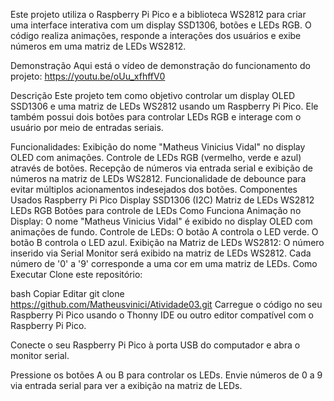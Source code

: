 Este projeto utiliza o Raspberry Pi Pico e a biblioteca WS2812 para criar uma interface interativa com um display SSD1306, botões e LEDs RGB. O código realiza animações, responde a interações dos usuários e exibe números em uma matriz de LEDs WS2812.

Demonstração
Aqui está o vídeo de demonstração do funcionamento do projeto:
https://youtu.be/oUu_xfhffV0

Descrição
Este projeto tem como objetivo controlar um display OLED SSD1306 e uma matriz de LEDs WS2812 usando um Raspberry Pi Pico. Ele também possui dois botões para controlar LEDs RGB e interage com o usuário por meio de entradas seriais.

Funcionalidades:
Exibição do nome "Matheus Vinicius Vidal" no display OLED com animações.
Controle de LEDs RGB (vermelho, verde e azul) através de botões.
Recepção de números via entrada serial e exibição de números na matriz de LEDs WS2812.
Funcionalidade de debounce para evitar múltiplos acionamentos indesejados dos botões.
Componentes Usados
Raspberry Pi Pico
Display SSD1306 (I2C)
Matriz de LEDs WS2812
LEDs RGB
Botões para controle de LEDs
Como Funciona
Animação no Display:
O nome "Matheus Vinicius Vidal" é exibido no display OLED com animações de fundo.
Controle de LEDs:
O botão A controla o LED verde.
O botão B controla o LED azul.
Exibição na Matriz de LEDs WS2812:
O número inserido via Serial Monitor será exibido na matriz de LEDs WS2812. Cada número de '0' a '9' corresponde a uma cor em uma matriz de LEDs.
Como Executar
Clone este repositório:

bash
Copiar
Editar
git clone https://github.com/Matheusvinici/Atividade03.git
Carregue o código no seu Raspberry Pi Pico usando o Thonny IDE ou outro editor compatível com o Raspberry Pi Pico.

Conecte o seu Raspberry Pi Pico à porta USB do computador e abra o monitor serial.

Pressione os botões A ou B para controlar os LEDs. Envie números de 0 a 9 via entrada serial para ver a exibição na matriz de LEDs.




